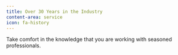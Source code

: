 ```yaml
---
title: Over 30 Years in the Industry
content-area: service
icon: fa-history
---
```


Take comfort in the knowledge that you are working with seasoned professionals.